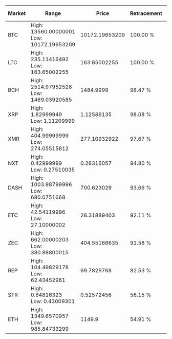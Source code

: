 | Market | Range | Price| Retracement | Doubles to 50% |
| --- | --- | --- | --- | --- |
| BTC | High: 13560.00000001<br />Low: 10172.19653209 | 10172.19653209 | 100.00 % | 1.17 |
| LTC | High: 235.11416492<br />Low: 163.65002255 | 163.65002255 | 100.00 % | 1.22 |
| BCH | High: 2514.97952528<br />Low: 1469.03920585 | 1484.9999 | 98.47 % | 1.34 |
| XRP | High: 1.82999949<br />Low: 1.11209999 | 1.12586135 | 98.08 % | 1.31 |
| XMR | High: 404.99999999<br />Low: 274.05515812 | 277.10932922 | 97.67 % | 1.23 |
| NXT | High: 0.42999999<br />Low: 0.27510035 | 0.28316057 | 94.80 % | 1.25 |
| DASH | High: 1003.98799996<br />Low: 680.0751668 | 700.623029 | 93.66 % | 1.20 |
| ETC | High: 42.54119996<br />Low: 27.10000002 | 28.31889403 | 92.11 % | 1.23 |
| ZEC | High: 662.00000203<br />Low: 380.88800015 | 404.55166635 | 91.58 % | 1.29 |
| REP | High: 104.49829178<br />Low: 62.43452961 | 69.7829768 | 82.53 % | 1.20 |
| STR | High: 0.64816323<br />Low: 0.43009301 | 0.52572456 | 56.15 % | 1.03 |
| ETH | High: 1349.6570957<br />Low: 985.84733299 | 1149.9 | 54.91 % | 1.02 |

